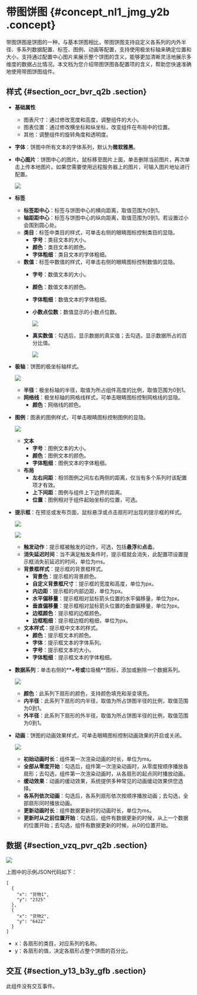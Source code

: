 # 带图饼图 {#concept_nl1_jmg_y2b .concept}

带图饼图是饼图的一种，与基本饼图相比，带图饼图支持自定义各系列的内外半径、多系列数据配置、标签、图例、动画等配置，支持使用极坐标轴来确定位置和大小，支持通过配置中心图片来展示整个饼图的含义，能够更加清晰灵活地展示多维度的数据占比情况。本文档为您介绍带图饼图各配置项的含义，帮助您快速准确地使用带图饼图组件。

## 样式 {#section_ocr_bvr_q2b .section}

-   **基础属性**

    -   图表尺寸：通过修改宽度和高度，调整组件的大小。
    -   图表位置：通过修改横坐标和纵坐标，改变组件在布局中的位置。
    -   其他：调整组件的旋转角度和透明度。
-   **字体**：饼图中所有文本的字体系列，默认为**微软雅黑**。
-   **中心图片**：饼图中心的图片。鼠标移至图片上面，单击删除当前图片，再次单击上传本地图片。如果您需要使用远程服务器上的图片，可输入图片地址进行配置。

    ![](http://static-aliyun-doc.oss-cn-hangzhou.aliyuncs.com/assets/img/18642/155653094210253_zh-CN.png)


-   **标签** 
    -   **标签距中心**：标签与饼图中心的横向距离，取值范围为0到1。
    -   **轴距距中心**：标签与饼图中心的纵向距离，取值范围为0到1。若设置过小会围到圆心处。
    -   **类目**：标签中类目的样式，可单击右侧的眼睛图标控制类目的显隐。
        -   **字号**：类目文本的大小。
        -   **颜色**：类目文本的颜色。
        -   **字体粗细**：类目文本的字体粗细。
    -   **数值**：标签中数值的样式，可单击右侧的眼睛图标控制数值的显隐。
        -   **字号**：数值文本的大小。
        -   **颜色**：数值文本的颜色。
        -   **字体粗细**：数值文本的字体粗细。
        -   **小数点位数**：数值显示的小数点位数。

            ![](http://static-aliyun-doc.oss-cn-hangzhou.aliyuncs.com/assets/img/18642/155653094210278_zh-CN.png)

        -   **真实数值**：勾选后，显示数据的真实值；去勾选，显示数据所占的百分比值。

            ![](http://static-aliyun-doc.oss-cn-hangzhou.aliyuncs.com/assets/img/18642/155653094210281_zh-CN.png)

-   **极轴**：饼图的极坐标轴样式。

    ![](http://static-aliyun-doc.oss-cn-hangzhou.aliyuncs.com/assets/img/18642/155653094210282_zh-CN.png)

    -   **半径**：极坐标轴的半径，取值为所占组件高度的比例，取值范围为0到1。
    -   **网络线**：极坐标轴的网格线样式，可单击眼睛图标控制网格线的显隐。
        -   **颜色**：网络线的颜色。
-   **图例**：图表的图例样式，可单击眼睛图标控制图例的显隐。

    ![](http://static-aliyun-doc.oss-cn-hangzhou.aliyuncs.com/assets/img/18642/155653094310284_zh-CN.png)

    -   **文本** 
        -   **字号**：图例文本的大小。
        -   **颜色**：图例文本的颜色。
        -   **字体粗细**：图例文本的字体粗细。
    -   **布局** 
        -   **左右间距**：相邻图例之间左右两侧的距离，仅当有多个系列时该配置项才有效。
        -   **上下间距**：图例与组件上下边界的距离。
        -   **位置**：图例相对于组件起始坐标的位置，可选。
-   **提示框**：在预览或发布页面，鼠标悬浮或点击扇形时出现的提示框的样式。

    ![](http://static-aliyun-doc.oss-cn-hangzhou.aliyuncs.com/assets/img/18642/155653094345805_zh-CN.png)

    ![](http://static-aliyun-doc.oss-cn-hangzhou.aliyuncs.com/assets/img/18642/155653094445806_zh-CN.png)

    -   **触发动作**：提示框被触发的动作，可选，包括**悬浮**和**点击**。
    -   **消失延迟时间**：当不满足触发条件时，提示框就会消失，此配置项设置提示框消失前延迟的时间，单位为ms。
    -   **背景框样式**：提示框的背景框样式。
        -   **背景色**：提示框的背景颜色。
        -   **自定义背景框尺寸**：提示框的宽度和高度，单位为px。
        -   **内边距**：提示框的内部边距，单位为px。
        -   **水平偏移量**：提示框相对鼠标箭头位置的水平偏移量，单位为px。
        -   **垂直偏移量**：提示框相对鼠标箭头位置的垂直偏移量，单位为px。
        -   **边框颜色**：提示框的边框颜色。
        -   **边框粗细**：提示框边框的粗细，单位为px。
    -   **文本样式**：提示框中文本的样式。
        -   **颜色**：提示框文本的颜色。
        -   **字体**：提示框文本的字体系列。
        -   **字号**：提示框文本的大小。
        -   **字体粗细**：提示框文本的字体粗细。
-   **数据系列**：单击右侧的**+**号或**垃圾桶**图标，添加或删除一个数据系列。

    ![](http://static-aliyun-doc.oss-cn-hangzhou.aliyuncs.com/assets/img/18642/155653094410285_zh-CN.png)

    -   **颜色**：此系列下扇形的颜色，支持颜色填充和渐变填充。
    -   **内半径**：此系列下扇形的内半径，取值为所占饼图半径的比例，取值范围为0到1。
    -   **外半径**：此系列下扇形的外半径，取值为所占饼图半径的比例，取值范围为0到1。
-   **动画**：饼图的动画效果样式，可单击眼睛图标控制动画效果的开启或关闭。

    ![](http://static-aliyun-doc.oss-cn-hangzhou.aliyuncs.com/assets/img/18642/155653094421039_zh-CN.png)

    -   **初始动画时长**：组件第一次渲染动画的时长，单位为ms。
    -   **全部从零度开始**：勾选后，组件第一次渲染动画时，从零度按顺序播放各扇形；去勾选，组件第一次渲染动画时，从各扇形的起点同时播放动画。
    -   **缓动效果**：动画的缓动效果，系统提供多种常见的动画缓动效果供您选择。
    -   **各系列依次动画**：勾选后，各系列扇形依次按顺序播放动画；去勾选，全部扇形同时播放动画。
    -   **更新动画时长**：组件数据更新时的动画时长，单位为ms。
    -   **更新时从之前位置开始**：勾选后，组件有数据更新的时候，从上一个数据的位置开始；去勾选，组件有数据更新的时候，从0的位置开始。

## 数据 {#section_vzq_pvr_q2b .section}

![](http://static-aliyun-doc.oss-cn-hangzhou.aliyuncs.com/assets/img/18642/155653094510286_zh-CN.png)

上图中的示例JSON代码如下：

``` {#codeblock_70d_e5v_8tw}
[
  {
    "x": "货物1",
    "y": "2325"
  },
  {
    "x": "货物2",
    "y": "6422"
  }
]
```

-   x：各扇形的类目，对应系列的名称。
-   y：各扇形的值，决定各扇形占整个饼图的百分比。

## 交互 {#section_y13_b3y_gfb .section}

此组件没有交互事件。

